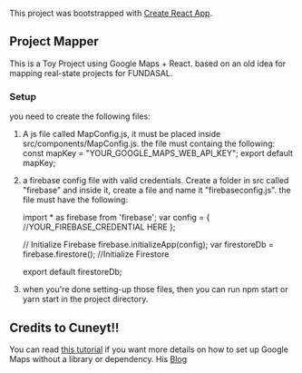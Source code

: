 This project was bootstrapped with [Create React App](https://github.com/facebook/create-react-app).

## Project Mapper

This is a Toy Project using Google Maps + React. based on an old idea for mapping real-state projects for FUNDASAL.

### Setup

you need to create the following files: 

1. A js file called MapConfig.js, it must be placed inside src/components/MapConfig.js. the  file must containg the following:
    const mapKey = "YOUR_GOOGLE_MAPS_WEB_API_KEY";
    export default mapKey;
    
2. a firebase config file with valid credentials. Create a folder in src called "firebase" and inside it, create a file and name it 
   "firebaseconfig.js". the file must have the following:
   
   import * as firebase from 'firebase';
   var config = { //YOUR_FIREBASE_CREDENTIAL HERE 
   };

   // Initialize Firebase
   firebase.initializeApp(config);
   var firestoreDb = firebase.firestore();
   //Initialize Firestore

   export default firestoreDb;

3. when you're done setting-up those files, then  you can run npm start or yarn start in the project directory.

## Credits to Cuneyt!!
You can read [this tutorial](https://cuneyt.aliustaoglu.biz/en/using-google-maps-in-react-without-custom-libraries/)
if you want more details on how to set up Google Maps without a library or dependency. 
 His [Blog](https://cuneyt.aliustaoglu.biz/en/) 